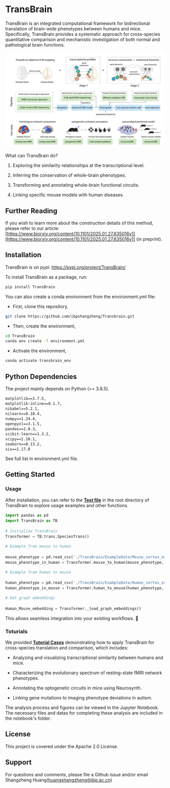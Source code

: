 # TransBrain

TransBrain is an integrated computational framework for bidirectional translation of brain-wide phenotypes between humans and mice. Specifically, TransBrain provides a systematic approach for cross-species quantitative comparison and mechanistic investigation of both normal and pathological brain functions.

![TransBrain_FIG1](./Figure/TransBrain_Fig1.jpg)

What can TransBrain do?

1. Exploring the similarity relationships at the transcriptional level.

2. Inferring the conservation of whole-brain phenotypes.

3. Transforming and annotating whole-brain functional circuits.

4. Linking specific mouse models with human diseases.

## Further Reading

If you wish to learn more about the construction details of this method, please refer to our article: [https://www.biorxiv.org/content/10.1101/2025.01.27.635016v1](https://www.biorxiv.org/content/10.1101/2025.01.27.635016v1) (in preprint).


## Installation
TransBrain is on pypi: https://pypi.org/project/TransBrain/

To install TransBrain as a package, run:

```sh
pip install TransBrain
```

You can also create a conda environment from the environment.yml file:

* First, clone this repository,
```sh
git clone https://github.com/ibpshangzheng/Transbrain.git
```

* Then, create the environment,
```sh
cd TransBrain
conda env create -f environment.yml
```

* Activate the environment,
```sh
conda activate transbrain_env
```

## Python Dependencies

The project mainly depends on Python (>= 3.8.5).

```
matplotlib==3.7.5,
matplotlib-inline==0.1.7,
nibabel==5.2.1,
nilearn==0.10.4,
numpy==1.24.4,
openpyxl==3.1.5,
pandas==2.0.3,
scikit-learn==1.3.2,
scipy==1.10.1,
seaborn==0.13.2,
six==1.17.0
```
See full list in environment.yml file. 


## Getting Started
### Usage
After installation, you can refer to the [**Test file**](./Test.py) in the root directory of TransBrain to explore usage examples and other functions.

```python
import pandas as pd
import TransBrain as TB

# Initialize TransBrain
Transformer = TB.trans.SpeciesTrans()
```

```python
# Example from mouse to human

mouse_phenotype = pd.read_csv('./TransBrain/ExampleData/Mouse_cortex_example_data.csv',index_col=0)
mouse_phenotype_in_human = Transformer.mouse_to_human(mouse_phenotype, region_type='cortex', normalize_input=True, restore_output=False)
```

```python
# Example from human to mouse

human_phenotype = pd.read_csv('./TransBrain/ExampleData/Human_cortex_example_data.csv',index_col=0)
human_phenotype_in_mouse = Transformer.human_to_mouse(human_phenotype, region_type='cortex', normalize_input=True, restore_output=False)
```

```python
# Get graph embeddings 

Human_Mouse_embedding = Transformer._load_graph_embeddings()
```

This allows seamless integration into your existing workflows. 🚀


### Toturials
We provided [**Tutorial Cases**](#tutorial-cases) demonstrating how to apply TransBrain for cross-species translation and comparison, which includes:

* Analyzing and visualizing transcriptional similarity between humans and mice.

* Characterizing the evolutionary spectrum of resting-state fMRI network phenotypes.

* Annotating the optogenetic circuits in mice using Neurosynth.

* Linking gene mutations to imaging phenotype deviations in autism.

The analysis process and figures can be viewed in the Jupyter Notebook. The necessary files and datas for completing these analysis are included in the notebook's folder.



## License
This project is covered under the Apache 2.0 License.

## Support
For questions and comments, please file a Github issue and/or email Shangzheng Huang(huangshangzheng@ibp.ac.cn)


